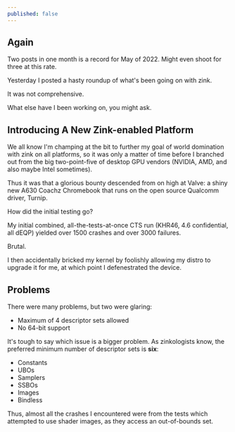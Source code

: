 ```yaml
---
published: false
---
```

## Again

Two posts in one month is a record for May of 2022. Might even shoot for three at this rate.

Yesterday I posted a hasty roundup of what's been going on with zink.

It was not comprehensive.

What else have I been working on, you might ask.

## Introducing A New Zink-enabled Platform
We all know I'm champing at the bit to further my goal of world domination with zink on all platforms, so it was only a matter of time before I branched out from the big two-point-five of desktop GPU vendors (NVIDIA, AMD, and also maybe Intel sometimes).

Thus it was that a glorious bounty descended from on high at Valve: a shiny new A630 Coachz Chromebook that runs on the open source Qualcomm driver, Turnip.

How did the initial testing go?

My initial combined, all-the-tests-at-once CTS run (KHR46, 4.6 confidential, all dEQP) yielded over 1500 crashes and over 3000 failures.

Brutal.

I then accidentally bricked my kernel by foolishly allowing my distro to upgrade it for me, at which point I defenestrated the device.

## Problems
There were many problems, but two were glaring:
* Maximum of 4 descriptor sets allowed
* No 64-bit support

It's tough to say which issue is a bigger problem. As zinkologists know, the preferred minimum number of descriptor sets is **six**:
* Constants
* UBOs
* Samplers
* SSBOs
* Images
* Bindless

Thus, almost all the crashes I encountered were from the tests which attempted to use shader images, as they access an out-of-bounds set.